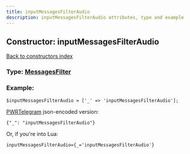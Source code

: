 ```yaml
---
title: inputMessagesFilterAudio
description: inputMessagesFilterAudio attributes, type and example
---
```

## Constructor: inputMessagesFilterAudio  
[Back to constructors index](index.md)






### Type: [MessagesFilter](../types/MessagesFilter.md)


### Example:

```
$inputMessagesFilterAudio = ['_' => 'inputMessagesFilterAudio'];
```  

[PWRTelegram](https://pwrtelegram.xyz) json-encoded version:

```
{"_": "inputMessagesFilterAudio"}
```


Or, if you're into Lua:  


```
inputMessagesFilterAudio={_='inputMessagesFilterAudio'}

```


